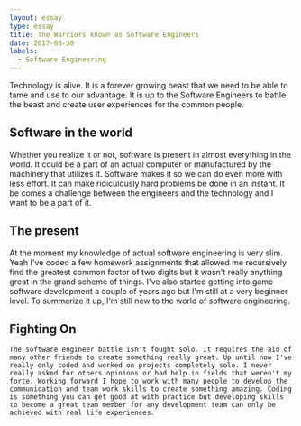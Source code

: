 ```yaml
---
layout: essay
type: essay
title: The Warriors known as Software Engineers
date: 2017-08-30
labels:
  - Software Engineering
---
```


  Technology is alive. It is a forever growing beast that we need to be able to tame and use to our advantage. It is up to the Software Engineers to battle the beast and create user experiences for the common people. 

## Software in the world
  Whether you realize it or not, software is present in almost everything in the world. It could be a part of an actual computer or manufactured by the machinery that utilizes it. Software makes it so we can do even more with less effort. It can make ridiculously hard problems be done in an instant. It be comes a challenge between the engineers and the technology and I want to be a part of it.

## The present
  At the moment my knowledge of actual software engineering is very slim. Yeah I've coded a few homework assignments that allowed me recursively find the greatest common factor of two digits but it wasn't really anything great in the grand scheme of things. I've also started getting into game software development a couple of years ago but I'm still at a very beginner level. To summarize it up, I'm still new to the world of software engineering.
  
  ## Fighting On
    The software engineer battle isn't fought solo. It requires the aid of many other friends to create something really great. Up until now I've really only coded and worked on projects completely solo. I never really asked for others opinions or had help in fields that weren't my forte. Working forward I hope to work with many people to develop the communication and team work skills to create something amazing. Coding is something you can get good at with practice but developing skills to become a great team member for any development team can only be achieved with real life experiences.
  
